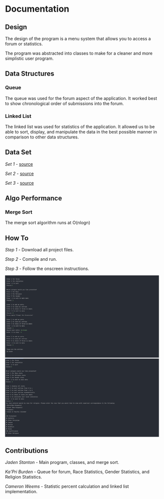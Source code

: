# Documentation

## Design
The design of the program is a menu system that allows you to access a forum or statistics.

The program was abstracted into classes to make for a cleaner and more simplistic user program.

## Data Structures
### Queue
The queue was used for the forum aspect of the application. It worked best to show chronological order of submissions into the forum.

### Linked List  
The linked list was used for statistics of the application. It allowed us to be able to sort, display, and manipulate the data in the best possible manner in comparison to other data structures.

## Data Set
*Set 1* - 
[source](https://www.statista.com/statistics/749128/religious-identity-of-adults-in-the-us-by-race-and-ethnicity/)

*Set 2* -
[source](https://www.census.gov/quickfacts/fact/table/US/RHI225220#RHI225220)

*Set 3* -
[source](https://www.census.gov/quickfacts/fact/table/US/RHI225220#RHI225220)


## Algo Performance
### Merge Sort
The merge sort algorithm runs at O(nlogn)

## How To
*Step 1* - 
Download all project files.

*Step 2* - 
Compile and run.

*Step 3* - 
Follow the onscreen instructions.

![image](https://raw.githubusercontent.com/Jadenstanton/Group-Project/main/Screenshots/Screen%20Shot%202022-04-27%20at%2012.45.52%20PM.png)
![image](https://raw.githubusercontent.com/Jadenstanton/Group-Project/main/Screenshots/Screen%20Shot%202022-04-27%20at%2012.46.30%20PM.png)

## Contributions
*Jaden Stanton* - Main program, classes, and merge sort.

*Ka'Pri Burden* - Queue for forum, Race Statistics, Gender Statistics, and Religion Statistics.

*Cameron Weems* - Statistic percent calculation and linked list implementation.
